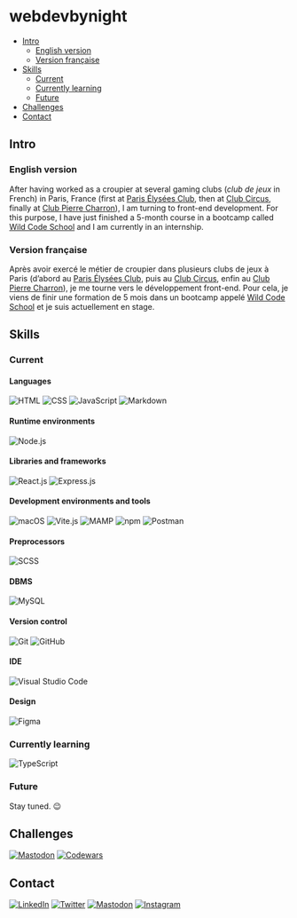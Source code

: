 
# webdevbynight

- [Intro](#intro)
  - [English version](#english-version)
  - [Version française](#version-française)
- [Skills](#skills)
  - [Current](#my-current-skills)
  - [Currently learning](#currently-learning)
  - [Future](#future)
- [Challenges](#challenges)
- [Contact](#contact)

## Intro

### English version

After having worked as a croupier at several gaming clubs (*club de jeux* in French) in Paris, France (first at [Paris Élysées Club](https://www.pariselyseesclub.com/?lang=en), then at [Club Circus](https://www.circuscasino.fr/en/etablissements/club-paris/jeux), finally at [Club Pierre Charron](https://www.clubpierrecharron.com/en)), I am turning to front-end development. For this purpose, I have just finished a 5-month course in a bootcamp called [Wild Code School](https://www.wildcodeschool.com/en-gb/) and I am currently in an internship.

### Version française

Après avoir exercé le métier de croupier dans plusieurs clubs de jeux à Paris (d’abord au [Paris Élysées Club](https://www.pariselyseesclub.com), puis au [Club Circus](https://www.circuscasino.fr/fr/etablissements/club-paris/jeux), enfin au [Club Pierre Charron](https://www.clubpierrecharron.com)), je me tourne vers le développement front-end. Pour cela, je viens de finir une formation de 5 mois dans un bootcamp appelé [Wild Code School](https://www.wildcodeschool.com/fr-fr/) et je suis actuellement en stage.

## Skills

### Current

#### Languages
![HTML](https://img.shields.io/badge/-HTML-e34f26?logo=HTML5&logoColor=white&style=for-the-badge)
![CSS](https://img.shields.io/badge/-CSS-1572b6?logo=CSS3&logoColor=white&style=for-the-badge)
![JavaScript](https://img.shields.io/badge/-JavaScript-f7df1e?logo=JavaScript&logoColor=333&style=for-the-badge)
![Markdown](https://img.shields.io/badge/-Markdown-black?logo=Markdown&logoColor=white&style=for-the-badge)

#### Runtime environments
![Node.js](https://img.shields.io/badge/-Node.js-393?logo=Node.js&logoColor=white&style=for-the-badge)

#### Libraries and frameworks
![React.js](https://img.shields.io/badge/-React.js-61dafb?logo=React&logoColor=333&style=for-the-badge)
![Express.js](https://img.shields.io/badge/-Express.js-black?logo=Express&logoColor=white&style=for-the-badge)

#### Development environments and tools
![macOS](https://img.shields.io/badge/-macOS-black?logo=Apple&logoColor=white&style=for-the-badge)
![Vite.js](https://img.shields.io/badge/-Vite.js-646cff?logo=Vite&logoColor=white&style=for-the-badge)
![MAMP](https://img.shields.io/badge/-MAMP-02749c?logo=MAMP&logoColor=white&style=for-the-badge)
![npm](https://img.shields.io/badge/-npm-cb3837?logo=npm&logoColor=white&style=for-the-badge)
![Postman](https://img.shields.io/badge/-Postman-ff6c37?logo=Postman&logoColor=white&style=for-the-badge)

#### Preprocessors
![SCSS](https://img.shields.io/badge/-SCSS-c69?logo=Sass&logoColor=white&style=for-the-badge)

#### DBMS
![MySQL](https://img.shields.io/badge/-MySQL-4479a1?logo=MySQL&logoColor=white&style=for-the-badge)

#### Version control
![Git](https://img.shields.io/badge/-Git-f05032?logo=Git&logoColor=white&style=for-the-badge)
![GitHub](https://img.shields.io/badge/-GitHub-181717?logo=GitHub&logoColor=white&style=for-the-badge)

#### IDE
![Visual Studio Code](https://img.shields.io/badge/-VS%20Code-007acc?logo=VisualStudioCode&logoColor=white&style=for-the-badge)

#### Design
![Figma](https://img.shields.io/badge/-Figma-f24e1e?logo=Figma&logoColor=white&style=for-the-badge)

### Currently learning

![TypeScript](https://img.shields.io/badge/-TypeScript-3178c6?logo=TypeScript&logoColor=white&style=for-the-badge)

### Future

Stay tuned. 😉

## Challenges

[![Mastodon](https://img.shields.io/badge/-Frontend%20Mentor-3f54a3?logo=FrontEnd-Mentor&logoColor=white&style=for-the-badge)](https://www.frontendmentor.io/profile/webdevbynight)
[![Codewars](https://img.shields.io/badge/-Codewars-b1361e?logo=Codewars&logoColor=white&style=for-the-badge)](https://www.codewars.com/users/webdevbynight)

## Contact

[![LinkedIn](https://img.shields.io/badge/-LinkedIn-0a66c2?logo=LinkedIn&logoColor=white&style=for-the-badge)](https://www.linkedin.com/in/victor-brito-69040a191/)
[![Twitter](https://img.shields.io/badge/-Twitter-1da1f2?logo=Twitter&logoColor=white&style=for-the-badge)](https://twitter.com/webdevbynight)
[![Mastodon](https://img.shields.io/badge/-Mastodon-6364ff?logo=Mastodon&logoColor=white&style=for-the-badge)](https://mastodon.social/@webdevbynight)
[![Instagram](https://img.shields.io/badge/-Instagram-e4405f?logo=Instagram&logoColor=white&style=for-the-badge)](https://www.instagram.com/webdevbynight)
